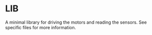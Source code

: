 # LIB

A minimal library for driving the motors and reading the sensors.
See specific files for more information.